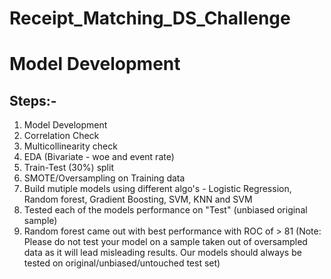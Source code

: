 # Receipt_Matching_DS_Challenge

# Model Development
## Steps:- 
1. Model Development
2. Correlation Check
3. Multicollinearity check
4. EDA (Bivariate - woe and event rate)
5. Train-Test (30%) split
6. SMOTE/Oversampling on Training data
7. Build mutiple models using different algo's - Logistic Regression, Random forest,  Gradient Boosting, SVM, KNN and SVM
8. Tested each of the models performance on "Test" (unbiased original sample)
9. Random forest came out with best performance with ROC of > 81 (Note: Please do not test your model on a sample taken out of oversampled data as it will lead misleading results. Our models should always be tested on original/unbiased/untouched test set)
